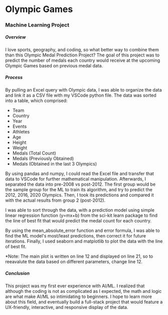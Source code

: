 # Olympic Games
<h3>Machine Learning Project</h3>
<h5>Overview</h5>
<p>
  I love sports, geography, and coding, so what better way to combine them than this Olympic Medal Prediction Project?
  The goal of this project was to predict the number of medals each country would receive at the upcoming Olympic Games based on previous medal data.
</p>

<h5>Process</h5>
<p>
  By pulling an Excel query with Olympic data, I was able to organize the data and link it as a CSV file with my VSCode python file. The data was sorted into a table, which comprised:
  <ul>
    <li>Team</li>
    <li>Country</li>
    <li>Year</li>
    <li>Events</li>
    <li>Athletes</li>
    <li>Age</li>
    <li>Height</li>
    <li>Weight</li>
    <li>Medals (Total Count)</li>
    <li>Medals (Previously Obtained)</li>
    <li>Medals (Obtained in the last 3 Olympics)</li>
  </ul>
  By using pandas and numpy, I could read the Excel file and transfer that data to VSCode for further mathematical manipulation. Afterwards, I separated the data into pre-2008 vs post-2012. 
  The first group would be the sample group for the ML to train its algorithm, and try to predict the 2012, 2016, 2020 Olympics. Then, I took its predictions and compared it with the actual results from group 2 (post-2012).
  
  I was able to sort through the data, with a prediction model using simple linear regression function (y=mx+b) from the sci-kit learn package to find the line of best fit that would predict the medal count for each country.
  
  By using the mean_absolute_error function and error formula, I was able to find the ML model's most/least predictions, then correct it for future iterations.
  Finally, I used seaborn and matplotlib to plot the data with the line of best fit.
</p>
<p>*Note: The main plot is written on line 12 and displayed on line 21, so to reeavalute the data based on different parameters, change line 12. </p>

<h5>Conclusion</h5>
<p>
  This project was my first ever experience with AI/ML. I realized that although the coding is not as complicated as I expected, the math and logic are what make AI/ML so intimidating to beginners. 
  I hope to learn more about this field, and eventually build a full-stack project that would feature a UX-friendly, interactive, and responsive display of the data. 
</p>
